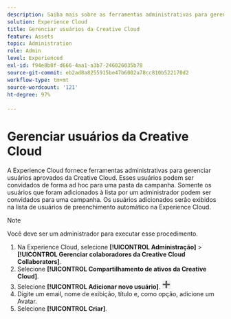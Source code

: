 ```yaml
---
description: Saiba mais sobre as ferramentas administrativas para gerenciar usuários aprovados da Creative Cloud na Experience Cloud.
solution: Experience Cloud
title: Gerenciar usuários da Creative Cloud
feature: Assets
topic: Administration
role: Admin
level: Experienced
exl-id: f94e8b8f-d666-4aa1-a3b7-246026035b78
source-git-commit: eb2ad8a8255915be47b6002a78cc810b522170d2
workflow-type: tm+mt
source-wordcount: '121'
ht-degree: 97%

---
```


# Gerenciar usuários da Creative Cloud

A Experience Cloud fornece ferramentas administrativas para gerenciar usuários aprovados da Creative Cloud. Esses usuários podem ser convidados de forma ad hoc para uma pasta da campanha. Somente os usuários que foram adicionados à lista por um administrador podem ser convidados para uma campanha. Os usuários adicionados serão exibidos na lista de usuários de preenchimento automático na Experience Cloud.

>[!NOTE]
>
>Você deve ser um administrador para executar esse procedimento.

1. Na Experience Cloud, selecione **[!UICONTROL Administração]** > **[!UICONTROL Gerenciar colaboradores da Creative Cloud Collaborators]**.
1. Selecione **[!UICONTROL Compartilhamento de ativos da Creative Cloud]**.
1. Selecione **[!UICONTROL Adicionar novo usuário]**.  ![adicionar novo usuário](assets/mac_add_icon.png)
1. Digite um email, nome de exibição, título e, como opção, adicione um Avatar.
1. Selecione **[!UICONTROL Criar]**.
